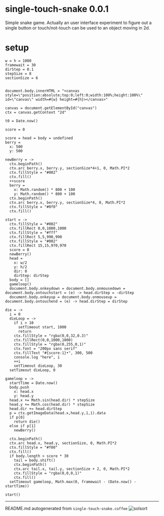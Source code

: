 # single-touch-snake 0.0.1

Simple snake game. Actually an user interface experiment to figure out a single button or touch/not-touch can be used to an object moving in 2d.

# setup

    w = h = 1000
    framewait = 30
    dirStep = 0.1
    stepSize = 8
    sectionSize = 6
    
    
    document.body.innerHTML = "<canvas style=\"position:absolute;top:0;left:0;width:100%;height:100%\" id=\"canvas\" width=#{w} height=#{h}></canvas>"
    
    canvas = document.getElementById("canvas")
    ctx = canvas.getContext "2d"
    
    t0 = Date.now()
    
    score = 0
    
    score = head = body = undefined
    berry =
      x: 500
      y: 500
    
    newBerry = ->
      ctx.beginPath()
      ctx.arc berry.x, berry.y, sectionSize*4+1, 0, Math.PI*2
      ctx.fillStyle = "#002"
      ctx.fill()
      ++score
      berry =
        x: Math.random() * 800 + 100
        y: Math.random() * 800 + 100
      ctx.beginPath()
      ctx.arc berry.x, berry.y, sectionSize*4, 0, Math.PI*2
      ctx.fillStyle = "#0f0"
      ctx.fill()
    
    start = ->
      ctx.fillStyle = "#002"
      ctx.fillRect 0,0,1000,1000
      ctx.fillStyle = "#fff"
      ctx.fillRect 5,5,990,990
      ctx.fillStyle = "#002"
      ctx.fillRect 15,15,970,970
      score = 0
      newBerry()
      head =
        x: w/2
        y: h/2
        dir: 0
        dirStep: dirStep
      body = []
      gameloop()
      document.body.onkeydown = document.body.onmousedown = document.body.ontouchstart = (e) -> head.dirStep = -dirStep
      document.body.onkeyup = document.body.onmouseup = document.body.ontouchend = (e) -> head.dirStep = dirStep
    
    die = ->
      i = 0
      dieLoop = ->
        if i > 10
          setTimeout start, 1000
          return
        ctx.fillStyle = "rgba(0,0,32,0.3)"
        ctx.fillRect(0,0,1000,1000)
        ctx.fillStyle = "rgba(0,255,0,1)"
        ctx.font = "200px sans serif"
        ctx.fillText "#{score-1}•", 300, 500
        console.log "here", i
        ++i
        setTimeout dieLoop, 30
      setTimeout dieLoop, 0
    
    gameloop = ->
      startTime = Date.now()
      body.push
        x: head.x
        y: head.y
      head.x += Math.sin(head.dir) * stepSize
      head.y += Math.cos(head.dir) * stepSize
      head.dir += head.dirStep
      p = ctx.getImageData(head.x,head.y,1,1).data
      if p[0]
        return die()
      else if p[1]
        newBerry()
    
      ctx.beginPath()
      ctx.arc head.x, head.y, sectionSize, 0, Math.PI*2
      ctx.fillStyle = "#f00"
      ctx.fill()
      if body.length > score * 30
        tail = body.shift()
        ctx.beginPath()
        ctx.arc tail.x, tail.y, sectionSize + 2, 0, Math.PI*2
        ctx.fillStyle = "rgba(0,0,0,1)"
        ctx.fill()
      setTimeout gameloop, Math.max(0, framewait - (Date.now() - startTime))
    
    start()
    
    
    

----

README.md autogenerated from `single-touch-snake.coffee` ![solsort](https://ssl.solsort.com/_reputil_rasmuserik_single-touch-snake.png)
